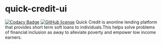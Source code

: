 # quick-credit-ui

[![Codacy Badge](https://api.codacy.com/project/badge/Grade/ce427c86332745ec83592d61114ba94f)](https://app.codacy.com/app/swaibat/quick-credit-ui?utm_source=github.com&utm_medium=referral&utm_content=swaibat/quick-credit-ui&utm_campaign=Badge_Grade_Dashboard)
[![GitHub license](https://img.shields.io/badge/license-MIT-blue.svg)](https://github.com/swaibat/sassadminlite/blob/master/LICENSE)
Quick Credit is anonline lending platform that provides short term soft loans to individuals.This helps solve problems of financial inclusion as away to alleviate poverty and empower low income earners.
